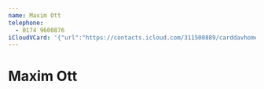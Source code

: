 ```yaml
---
name: Maxim Ott
telephone:
  - 0174 9600876
iCloudVCard: '{"url":"https://contacts.icloud.com/311500889/carddavhome/card/0662A95A-9259-4D2A-88CD-51E9C6A750F4.vcf","etag":"\"lbs2vs9m\"","data":"BEGIN:VCARD\r\nVERSION:3.0\r\nFN:\r\nN:Ott;Maxim;;;\r\nUID:08B35602-2870-41B1-9F11-04480FFA5353\r\nPRODID:-//Apple Inc.//iOS 16.1.1//EN\r\nREV:2025-04-03T22:04:02Z\r\nORG:;\r\nTEL:0174 9600876\r\nEND:VCARD"}'
---
```

# Maxim Ott